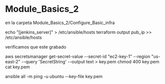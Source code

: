 # Module_Basics_2

en la carpeta Module_Basics_2/Configure_Basic_infra

echo "[jenkins_server]" > /etc/ansible/hosts
terraform output pub_ip >> /etc/ansible/hosts

verificamos que este grabado

aws secretsmanager get-secret-value --secret-id "ec2-key-1" --region "us-east-2" --query 'SecretString' --output text > key.pem
chmod 400 key.pem
cat key.pem

ansible all -m ping -u ubuntu --key-file key.pem
